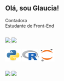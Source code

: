 ## Olá, sou Glaucia! 

<div>
 Contadora 
<div>
 Estudante de Front-End
<div>

</div>
  
  ##
 
<div> 

<div>
  <a href="https://github.com/GORSFox">
  <img height="150em" src="https://github-readme-stats.vercel.app/api?username=GORSFox&show_icons=true&theme=radical&include_all_commits=true&count_private=true"/>
  <img height="150em" src="https://github-readme-stats.vercel.app/api/top-langs/?username=GORSFox&show_icons=true&include_all_commits=true&count_private=true&layout=compact&langs_count=7&theme=radical"/>
</div>
<div style="display: inline_block"><br>
 <img align="center" alt="Python" height="40" width="50" src="https://raw.githubusercontent.com/devicons/devicon/master/icons/python/python-original.svg">
 <img align="center" alt="R" height="40" width="50" src="https://raw.githubusercontent.com/devicons/devicon/master/icons/r/r-original.svg">
 <img align="center" alt="Jupyter" height="40" width="50" src="https://raw.githubusercontent.com/devicons/devicon/master/icons/jupyter/jupyter-original.svg"> 
 
</div>
  
  ##
 
<div> 
  <a href = "mailto:gors1315@gmail.com"><img src="https://img.shields.io/badge/-Gmail-%23333?style=for-the-badge&logo=gmail&logoColor=white" target="_blank"></a>
  <a href="https://www.linkedin.com/in/glauciadeoliveirarapozodasilva/ target="_blank"><img src="https://img.shields.io/badge/-LinkedIn-%230077B5?style=for-the-badge&logo=linkedin&logoColor=white" target="_blank"></a> 
  
  
